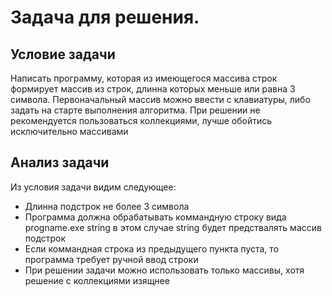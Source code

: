 # Задача для решения.

## Условие задачи

Написать программу, которая из имеющегося массива строк формирует массив из строк, длинна которых меньше или равна 3 символа.
Первоначальный массив можно ввести с клавиатуры, либо задать на старте выполнения алгоритма.
При решении не рекомендуется пользоваться коллекциями, лучше обойтись исключительно массивами

## Анализ задачи

Из условия задачи видим следующее:
* Длинна подстрок не более 3 символа
* Программа должна обрабатывать коммандную строку вида progname.exe string в этом случае string будет предствалять массив подстрок
* Если коммандная строка из предыдущего пункта пуста, то программа требует ручной ввод строки
* При решении задачи можно использовать только массивы, хотя решение с коллекциями изящнее


